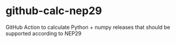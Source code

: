 # github-calc-nep29
GitHub Action to calculate Python + numpy releases that should be supported according to NEP29
